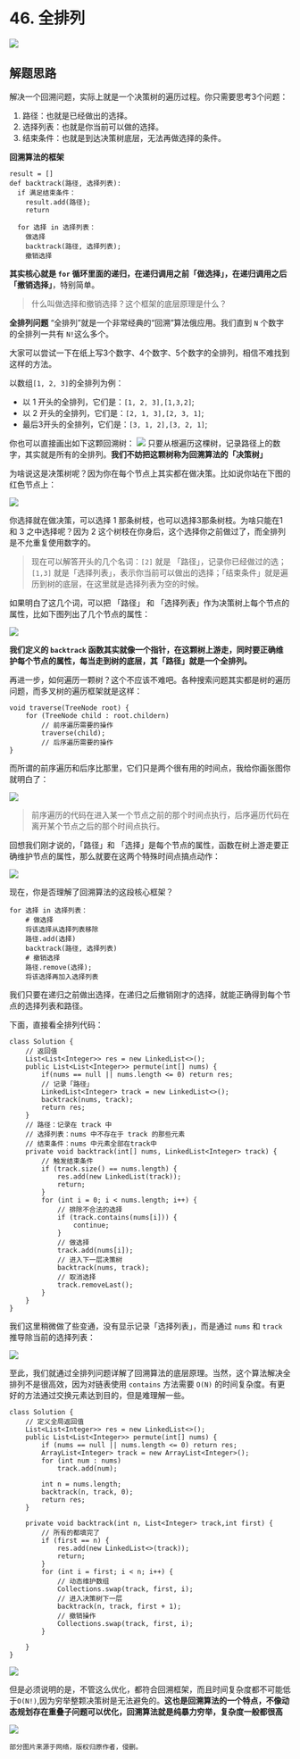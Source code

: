 # 46. 全排列

![](https://imgkr.cn-bj.ufileos.com/600e4695-41c2-4bba-a8d3-4c58fcb18a00.png)


## 解题思路
解决一个回溯问题，实际上就是一个决策树的遍历过程。你只需要思考3个问题：
1. 路径：也就是已经做出的选择。
2. 选择列表：也就是你当前可以做的选择。
3. 结束条件：也就是到达决策树底层，无法再做选择的条件。

**回溯算法的框架**
```
result = []
def backtrack(路径, 选择列表):
  if 满足结束条件：
    result.add(路径);
    return
  
  for 选择 in 选择列表：
    做选择
    backtrack(路径, 选择列表);
    撤销选择
```
**其实核心就是 `for` 循环里面的递归，在递归调用之前「做选择」，在递归调用之后「撤销选择」**，特别简单。

> 什么叫做选择和撤销选择？这个框架的底层原理是什么？

**全排列问题**
“全排列”就是一个非常经典的“回溯”算法俄应用。我们直到 `N` 个数字的全排列一共有  `N!`这么多个。

大家可以尝试一下在纸上写3个数字、4个数字、5个数字的全排列，相信不难找到这样的方法。

以数组`[1, 2, 3]`的全排列为例：

- 以 1 开头的全排列，它们是：`[1, 2, 3],[1,3,2]`;
- 以 2 开头的全排列，它们是：`[2, 1, 3],[2, 3, 1]`;
- 最后3开头的全排列，它们是：`[3, 1, 2],[3, 2, 1]`;

你也可以直接画出如下这颗回溯树：
![](https://imgkr.cn-bj.ufileos.com/e88bf531-4bdb-4c35-b3ac-7beabf15712c.png)
只要从根遍历这棵树，记录路径上的数字，其实就是所有的全排列。**我们不妨把这颗树称为回溯算法的「决策树」**

为啥说这是决策树呢？因为你在每个节点上其实都在做决策。比如说你站在下图的红色节点上：

![](https://imgkr.cn-bj.ufileos.com/4b174ecc-30b5-49d3-8bc2-84389b46820c.png)

你选择就在做决策，可以选择 1 那条树枝，也可以选择3那条树枝。为啥只能在1 和 3 之中选择呢？因为 2 这个树枝在你身后，这个选择你之前做过了，而全排列是不允重复使用数字的。

> 现在可以解答开头的几个名词：`[2]` 就是 「路径」，记录你已经做过的选； `[1,3]` 就是「选择列表」，表示你当前可以做出的选择；「结束条件」就是遍历到树的底层，在这里就是选择列表为空的时候。

如果明白了这几个词，可以把 「路径」 和 「选择列表」作为决策树上每个节点的属性，比如下图列出了几个节点的属性：

![](https://imgkr.cn-bj.ufileos.com/ec24863c-9cc6-47cc-9fe5-c03e51f8b148.png)

**我们定义的 `backtrack` 函数其实就像一个指针，在这颗树上游走，同时要正确维护每个节点的属性，每当走到树的底层，其「路径」就是一个全排列。**

再进一步，如何遍历一颗树？这个不应该不难吧。各种搜索问题其实都是树的遍历问题，而多叉树的遍历框架就是这样：
```
void traverse(TreeNode root) {
    for (TreeNode child : root.childern)
        // 前序遍历需要的操作
        traverse(child);
        // 后序遍历需要的操作
}
```
而所谓的前序遍历和后序比那里，它们只是两个很有用的时间点，我给你画张图你就明白了：

![](https://imgkr.cn-bj.ufileos.com/91e31a41-a4ef-4c6a-87c1-7b4afeba6cc6.png)

> 前序遍历的代码在进入某一个节点之前的那个时间点执行，后序遍历代码在离开某个节点之后的那个时间点执行。

回想我们刚才说的，「路径」和 「选择」是每个节点的属性，函数在树上游走要正确维护节点的属性，那么就要在这两个特殊时间点搞点动作：

![](https://imgkr.cn-bj.ufileos.com/5a05a875-3384-4a04-98f3-6261e059c2ff.png)

现在，你是否理解了回溯算法的这段核心框架？
```
for 选择 in 选择列表：
    # 做选择
    将该选择从选择列表移除
    路径.add(选择)
    backtrack(路径, 选择列表)
    # 撤销选择
    路径.remove(选择);
    将该选择再加入选择列表
```

我们只要在递归之前做出选择，在递归之后撤销刚才的选择，就能正确得到每个节点的选择列表和路径。

下面，直接看全排列代码：

```
class Solution {
    // 返回值
    List<List<Integer>> res = new LinkedList<>();
    public List<List<Integer>> permute(int[] nums) {
        if(nums == null || nums.length <= 0) return res;
        // 记录「路径」
        LinkedList<Integer> track = new LinkedList<>();
        backtrack(nums, track);
        return res;
    }
    // 路径：记录在 track 中
    // 选择列表：nums 中不存在于 track 的那些元素
    // 结束条件：nums 中元素全部在track中
    private void backtrack(int[] nums, LinkedList<Integer> track) {
        // 触发结束条件
        if (track.size() == nums.length) {
            res.add(new LinkedList(track));
            return;
        }
        for (int i = 0; i < nums.length; i++) {
            // 排除不合法的选择
            if (track.contains(nums[i])) {
                continue;
            }
            // 做选择
            track.add(nums[i]);
            // 进入下一层决策树
            backtrack(nums, track);
            // 取消选择
            track.removeLast();
        }
    }
}
```
我们这里稍微做了些变通，没有显示记录「选择列表」，而是通过 `nums` 和 `track` 推导除当前的选择列表：

![](https://imgkr.cn-bj.ufileos.com/49113750-159b-4db9-8440-04b5da0271b4.png)

至此，我们就通过全排列问题详解了回溯算法的底层原理。当然，这个算法解决全排列不是很高效，因为对链表使用 `contains` 方法需要 `O(N)` 的时间复杂度。有更好的方法通过交换元素达到目的，但是难理解一些。
```
class Solution {
    // 定义全局返回值
    List<List<Integer>> res = new LinkedList<>();
    public List<List<Integer>> permute(int[] nums) {
        if (nums == null || nums.length <= 0) return res;
        ArrayList<Integer> track = new ArrayList<Integer>();
        for (int num : nums)
            track.add(num);

        int n = nums.length;
        backtrack(n, track, 0);
        return res;
    }

    private void backtrack(int n, List<Integer> track,int first) {
        // 所有的都填完了
        if (first == n) {
            res.add(new LinkedList<>(track));
            return;
        }
        for (int i = first; i < n; i++) {
            // 动态维护数组
            Collections.swap(track, first, i);
            // 进入决策树下一层
            backtrack(n, track, first + 1);
            // 撤销操作
            Collections.swap(track, first, i);
        }

    }
}
```
![](https://imgkr.cn-bj.ufileos.com/6ffe861b-53c4-4a0e-a5e3-20bf5faaef24.png)

但是必须说明的是，不管这么优化，都符合回溯框架，而且时间复杂度都不可能低于`O(N!)`,因为穷举整颗决策树是无法避免的。**这也是回溯算法的一个特点，不像动态规划存在重叠子问题可以优化，回溯算法就是纯暴力穷举，复杂度一般都很高**

![](https://imgkr.cn-bj.ufileos.com/67068275-d833-4d91-a347-04e74c2182c9.jpg)



    部分图片来源于网络，版权归原作者，侵删。
